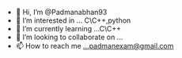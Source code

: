 - 👋 Hi, I’m @Padmanabhan93
- 👀 I’m interested in ... C\C++,python
- 🌱 I’m currently learning ...C\C++
- 💞️ I’m looking to collaborate on ...
- 📫 How to reach me ...padmanexam@gmail.com

<!---
Padmanabhan93/Padmanabhan93 is a ✨ special ✨ repository because its `README.md` (this file) appears on your GitHub profile.
You can click the Preview link to take a look at your changes.
--->
